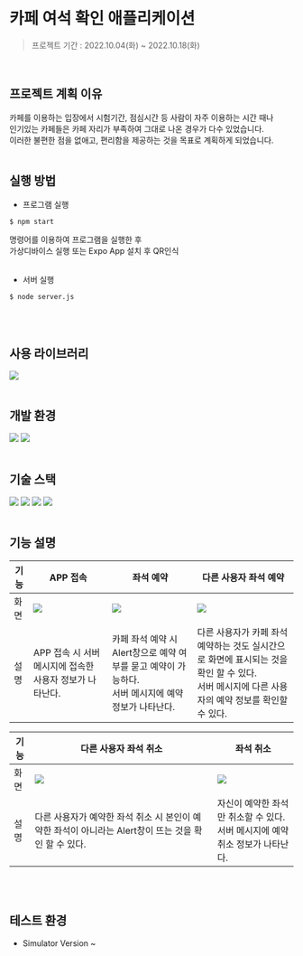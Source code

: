 # 카페 여석 확인 애플리케이션

> 프로젝트 기간 : 2022.10.04(화) ~ 2022.10.18(화)
<br/>

## 프로젝트 계획 이유
카페를 이용하는 입장에서 시험기간, 점심시간 등 사람이 자주 이용하는 시간 때나  
인기있는 카페들은 카페 자리가 부족하여 그대로 나온 경우가 다수 있었습니다.  
이러한 불편한 점을 없애고, 편리함을 제공하는 것을 목표로 계획하게 되었습니다.
<br/>
<br/>

## 실행 방법

- 프로그램 실행
```
$ npm start
```
명령어를 이용하여 프로그램을 실행한 후  
가상디바이스 실행 또는 Expo App 설치 후 QR인식  
<br/>
- 서버 실행
```
$ node server.js
```
<br/>
<br/>

## 사용 라이브러리
<img src="https://img.shields.io/badge/Expo-000020??style=flat-square&logo=Expo&logoColor=white"/>
<br/>
<br/>

## 개발 환경
<img src="https://img.shields.io/badge/Visual Studio Code-007ACC??style=flat-square&logo=Visual Studio Code&logoColor=white"/> <img src="https://img.shields.io/badge/Xcode-147EFB??style=flat-square&logo=Xcode&logoColor=white"/>
<br/>
<br/>

## 기술 스택
<img src="https://img.shields.io/badge/HTML5-E34F26??style=flat-square&logo=HTML5&logoColor=white"/> <img src="https://img.shields.io/badge/CSS3-1572B6??style=flat-square&logo=CSS3&logoColor=white"/> <img src="https://img.shields.io/badge/JavaScript-F7DF1E??style=flat-square&logo=JavaScript&logoColor=white"/> <img src="https://img.shields.io/badge/React-61DAFB??style=flat-square&logo=React&logoColor=white"/> 
<br/>
<br/>

## 기능 설명
기능|APP 접속|좌석 예약|다른 사용자 좌석 예약|
|------|---|---|---|
|화면|<img src="https://user-images.githubusercontent.com/59152019/205917293-6bc0a8c1-15c0-4ed9-a7fc-c8a808b7e622.mp4" />|<img src="https://user-images.githubusercontent.com/59152019/205917315-1a176ec2-193d-45c8-b50a-fcbca4afd177.mp4" />|<img src="https://user-images.githubusercontent.com/59152019/205917330-34109478-6aa4-416f-b88d-6104ddb16fde.mp4" />|
|설명|APP 접속 시 서버 메시지에 접속한 사용자 정보가 나타난다.|카페 좌석 예약 시 Alert창으로 예약 여부를 묻고 예약이 가능하다.<br/> 서버 메시지에 예약 정보가 나타난다.|다른 사용자가 카페 좌석 예약하는 것도 실시간으로 화면에 표시되는 것을 확인 할 수 있다.<br/> 서버 메시지에 다른 사용자의 예약 정보를 확인할 수 있다.|다른 사용자가 예약한 좌석 취소 시 본인이 예약한 좌석이 아니라는 Alert창이 뜨는 것을 확인 할 수 있다.|자신이 예약한 좌석만 취소할 수 있다.<br/> 서버 메시지에 예약 취소 정보가 나타난다.|

기능|다른 사용자 좌석 취소|좌석 취소|
|------|---|---|
|화면|<img src="https://user-images.githubusercontent.com/59152019/205917368-d023050c-208e-47e2-9a29-9b6df9e98867.mp4" />|<img src="https://user-images.githubusercontent.com/59152019/205917379-17e86532-9438-433f-8150-a9de63a51458.mp4" />|
|설명|다른 사용자가 예약한 좌석 취소 시 본인이 예약한 좌석이 아니라는 Alert창이 뜨는 것을 확인 할 수 있다.|자신이 예약한 좌석만 취소할 수 있다.<br/> 서버 메시지에 예약 취소 정보가 나타난다.|
<br/>
<br/>

## 테스트 환경
- Simulator Version ~
